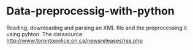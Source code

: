 # Data-preprocessig-with-python
Reading, downloading and parsing an XML file and the preprocessing it using pyhton. The darasource: http://www.torontopolice.on.ca/newsreleases/rss.php

